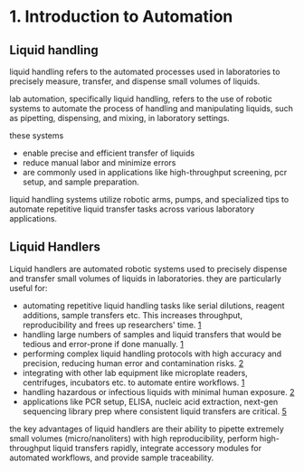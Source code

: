# 1. Introduction to Automation

## Liquid handling

liquid handling refers to the automated processes used in laboratories to precisely measure, transfer, and dispense small volumes of liquids.

lab automation, specifically liquid handling, refers to the use of robotic systems to automate the process of handling and manipulating liquids, such as pipetting, dispensing, and mixing, in laboratory settings.

these systems

* enable precise and efficient transfer of liquids
* reduce manual labor and minimize errors
* are commonly used in applications like high-throughput screening, pcr setup, and sample preparation.

liquid handling systems utilize robotic arms, pumps, and specialized tips to automate repetitive liquid transfer tasks across various laboratory applications.

## Liquid Handlers

Liquid handlers are automated robotic systems used to precisely dispense and transfer small volumes of liquids in laboratories. they are particularly useful for:

* automating repetitive liquid handling tasks like serial dilutions, reagent additions, sample transfers etc. This increases throughput, reproducibility and frees up researchers' time. [1](https://en.wikipedia.org/wiki/Liquid\_handling\_robot)
* handling large numbers of samples and liquid transfers that would be tedious and error-prone if done manually. [1](https://en.wikipedia.org/wiki/Liquid\_handling\_robot)
* performing complex liquid handling protocols with high accuracy and precision, reducing human error and contamination risks. [2](https://www.promegaconnections.com/exploring-instrumentation-for-your-lab-particle-movers-vs-liquid-handlers/)
* integrating with other lab equipment like microplate readers, centrifuges, incubators etc. to automate entire workflows. [1](https://en.wikipedia.org/wiki/Liquid\_handling\_robot)
* handling hazardous or infectious liquids with minimal human exposure. [2](https://www.promegaconnections.com/exploring-instrumentation-for-your-lab-particle-movers-vs-liquid-handlers/)
* applications like PCR setup, ELISA, nucleic acid extraction, next-gen sequencing library prep where consistent liquid transfers are critical. [5](https://www.aurorabiomed.com/beginners-guide-to-understanding-automated-liquid-handling/)

the key advantages of liquid handlers are their ability to pipette extremely small volumes (micro/nanoliters) with high reproducibility, perform high-throughput liquid transfers rapidly, integrate accessory modules for automated workflows, and provide sample traceability.
